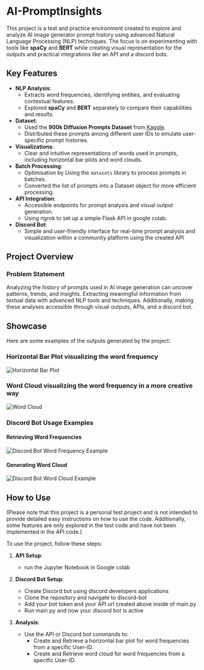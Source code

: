# AI-PromptInsights

This project is a test and practice environment created to explore and analyze AI image generator prompt history using advanced Natural Language Processing (NLP) techniques. The focus is on experimenting with tools like **spaCy** and **BERT** while creating visual representation for the outputs and practical integrations like an API and a discord bots.

## Key Features
- **NLP Analysis**: 
  - Extracts word frequencies, identifying entities, and evaluating contextual features.
  - Explored **spaCy** and **BERT** separately to compare their capabilities and results.
- **Dataset**:
  - Used the **900k Diffusion Prompts Dataset** from [Kaggle](https://www.kaggle.com/datasets/tanreinama/900k-diffusion-prompts-dataset/data).
  - Distributed these prompts among different user IDs to emulate user-specific prompt histories.
- **Visualizations**:
  - Clear and intuitive representations of words used in prompts, including horizontal bar plots and word clouds.
- **Batch Processing**:
  - Optimisation by Using the `datasets` library to process prompts in batches.
  - Converted the list of prompts into a Dataset object for more efficient processing.
- **API Integration**:
  - Accessible endpoints for prompt analysis and visual output generation.
  - Using ngrok to set up a simple Flask API in google colab.
- **Discord Bot**:
  - Simple and user-friendly interface for real-time prompt analysis and visualization within a community platform using the created API

## Project Overview

### Problem Statement
Analyzing the history of prompts used in AI image generation can uncover patterns, trends, and insights. Extracting meaningful information from textual data with advanced NLP tools and techniques. Additionally, making these analyses accessible through visual outputs, APIs, and a discord bot.



## Showcase

Here are some examples of the outputs generated by the project:

### Horizontal Bar Plot visualizing the word frequency 
![Horizontal Bar Plot](samples/word-frequency-plot.png)

### Word Cloud visualizing the word frequency in a more creative way
![Word Cloud](samples/word-cloud.png)

### Discord Bot Usage Examples

#### Retrieving Word Frequencies
![Discord Bot Word Frequency Example](samples/discord-bot-word-frequency.png)

#### Generating Word Cloud
![Discord Bot Word Cloud Example](samples/discord-bot-word-cloud.png)

## How to Use

(Please note that this project is a personal test project and is not intended to provide detailed easy instructions on how to use the code. Additionally, some features are only explored in the test code and have not been implemented in the API code.)

To use the project, follow these steps:

1. **API Setup**:
   - run the Jupyter Notebook in Google colab

2. **Discord Bot Setup**:
   - Create Discord bot using discord developers applications
   - Clone the repository and navigate to discord-bot
   - Add your bot token and your API url created above inside of main.py
   - Run main.py and now your discord bot is active
    
4. **Analysis**:
   - Use the API or Discord bot commands to:
     - Create and Retrieve a horizontal bar plot for word frequencies from a specific User-ID.
     - Create and Retrieve word cloud for word frequencies from a specific User-ID.
